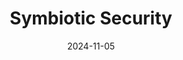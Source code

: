 ---  
layout: startup_page  
title: "Symbiotic Security"  
id: "symbioticsec.ai"  
permalink: "/symbioticsecuritysymbioticsec.ai11052024/"  
website: "https://www.symbioticsec.ai/"  
funding_round: "Seed"  
funding_amount: "$3M"  
investors: "Lerer Hippeau, Axeleo Capital, Factorial Capital"  
about: "Symbiotic Security is a startup that helps developers identify and fix security issues in real-time as they code. It focuses on teaching developers to avoid these bugs proactively, improving the development process and reducing the need for post-development security reviews. The company's approach emphasizes in-context training, making security learning more effective and relevant."  
markets: "Cybersecurity, DevSecOps, Artificial Intelligence & Machine Learning"  
hq: "New York, New York, United States"  
founded_year: "2024"  
linkedin: "https://www.linkedin.com/company/symbiotic-security"  
twitter: ""  
instagram: ""  
facebook: ""  
crunchbase: "https://www.crunchbase.com/organization/symbiotic-security?utm_source=linkedin&utm_medium=referral&utm_campaign=linkedin_companies&utm_content=profile_cta_anon&trk=funding_crunchbase"  
pitchbook: "https://pitchbook.com/profiles/company/706824-46"  

date_display: "05-Nov-2024"  
date: "2024-11-05"

# SEO Optimization  
meta_title: "Symbiotic Security - Seed Funding ($3M)"  
meta_description: "Symbiotic Security, Symbiotic Security is a startup that helps developers identify and fix security issues in real-time as they code. It focuses on teaching developers to..."  
meta_keywords: "Symbiotic Security, Cybersecurity, DevSecOps, Artificial Intelligence & Machine Learning, Seed funding"  
canonical_url: "https://startup.projectstartups.com/symbioticsecuritysymbioticsec.ai11052024/"  
---